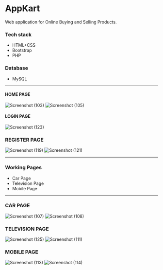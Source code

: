 # AppKart

Web application for Online Buying and Selling Products.

### Tech stack

* HTML+CSS
* Bootstrap
* PHP

### Database

* MySQL

---

#### HOME PAGE

![Screenshot (103)](https://user-images.githubusercontent.com/59051731/86527005-3f17b680-beb8-11ea-9e37-33c35d99d24d.png)
![Screenshot (105)](https://user-images.githubusercontent.com/59051731/86527133-a124eb80-beb9-11ea-99c1-504c4752652f.png)

#### LOGIN PAGE

![Screenshot (123)](https://user-images.githubusercontent.com/59051731/86527125-7fc3ff80-beb9-11ea-803f-56f176574f91.png)


### REGISTER PAGE

![Screenshot (119)](https://user-images.githubusercontent.com/59051731/86527160-e8ab7780-beb9-11ea-9e70-94eb88090888.png)
![Screenshot (121)](https://user-images.githubusercontent.com/59051731/86527164-f234df80-beb9-11ea-936b-6de79cc70b60.png)


---


### Working Pages

* Car Page
* Television Page
* Mobile Page


---

### CAR PAGE

![Screenshot (107)](https://user-images.githubusercontent.com/59051731/86527223-8e5ee680-beba-11ea-93d4-54f9f0fb2b89.png)
![Screenshot (108)](https://user-images.githubusercontent.com/59051731/86527231-9d459900-beba-11ea-8095-7120dc2bb330.png)


### TELEVISION PAGE

![Screenshot (125)](https://user-images.githubusercontent.com/59051731/86527275-03322080-bebb-11ea-989a-c97539d17f75.png)
![Screenshot (111)](https://user-images.githubusercontent.com/59051731/86527277-09280180-bebb-11ea-9d1f-81f55812fd08.png)


### MOBILE PAGE

![Screenshot (113)](https://user-images.githubusercontent.com/59051731/86527288-278dfd00-bebb-11ea-96e1-1dd06dd482c6.png)
![Screenshot (114)](https://user-images.githubusercontent.com/59051731/86527289-2b218400-bebb-11ea-9886-b11045d7e6ee.png)
